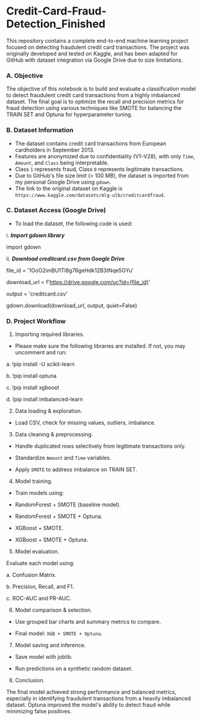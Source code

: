 # Credit-Card-Fraud-Detection_Finished

This repository contains a complete end-to-end machine learning project focused on detecting fraudulent credit card transactions. The project was originally developed and tested on Kaggle, and has been adapted for GitHub with dataset integration via Google Drive due to size limitations.

### A. Objective
The objective of this notebook is to build and evaluate a classification model to detect fraudulent credit card transactions from a highly imbalanced dataset. The final goal is to optimize the recall and precision metrics for fraud detection using various techniques like SMOTE for balancing the TRAIN SET and Optuna for hyperparameter tuning.

### B. Dataset Information
- The dataset contains credit card transactions from European cardholders in September 2013.
- Features are anonymized due to confidentiality (V1–V28), with only `Time`, `Amount`, and `Class` being interpretable.
- Class `1` represents fraud, Class `0` represents legitimate transactions.
- Due to GitHub's file size limit (> 100 MB), the dataset is imported from my personal Google Drive using `gdown`.
- The link to the original dataset on Kaggle is `https://www.kaggle.com/datasets/mlg-ulb/creditcardfraud`.

### C. Dataset Access (Google Drive)
- To load the dataset, the following code is used:

i. **_Import gdown library_**

import gdown

ii. **_Download creditcard.csv from Google Drive_**

file_id = '1OoO2imBU1Tl8g76geHdk12B3tNqe5GYu'

download_url = f'https://drive.google.com/uc?id={file_id}'

output = 'creditcard.csv'

gdown.download(download_url, output, quiet=False)

### D. Project Workflow
1. Importing required libraries.
- Please make sure the following libraries are installed. If not, you may uncomment and run:

a. !pip install -U scikit-learn

b. !pip install optuna

c. !pip install xgboost

d. !pip install imbalanced-learn

2. Data loading & exploration.

- Load CSV, check for missing values, outliers, imbalance.

3. Data cleaning & preprocessing.

- Handle duplicated rows selectively from legitimate transactions only.

- Standardize `Amount` and `Time` variables.

- Apply `SMOTE` to address imbalance on TRAIN SET.

4. Model training.

- Train models using:

- RandomForest + SMOTE (baseline model).

- RandomForest + SMOTE + Optuna.

- XGBoost + SMOTE.

- XGBoost + SMOTE + Optuna.

5. Model evaluation.

Evaluate each model using:

a. Confusion Matrix.

b. Precision, Recall, and F1.

c. ROC-AUC and PR-AUC.

6. Model comparison & selection.

- Use grouped bar charts and summary metrics to compare.

- Final model: `XGB + SMOTE + Optuna`.

7. Model saving and inference.

- Save model with joblib.

- Run predictions on a synthetic random dataset.

8. Conclusion.

The final model achieved strong performance and balanced metrics, especially in identifying fraudulent transactions from a heavily imbalanced dataset. Optuna improved the model's ability to detect fraud while minimizing false positives.

